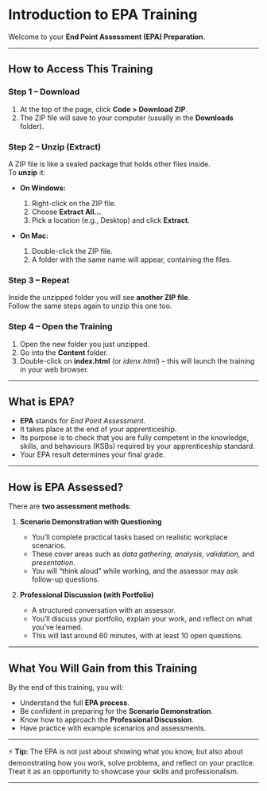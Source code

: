 # Introduction to EPA Training

Welcome to your **End Point Assessment (EPA) Preparation**.  

---

## How to Access This Training

### Step 1 – Download
1. At the top of the page, click **Code > Download ZIP**.  
2. The ZIP file will save to your computer (usually in the **Downloads** folder).  

### Step 2 – Unzip (Extract)
A ZIP file is like a sealed package that holds other files inside.  
To **unzip** it:  

- **On Windows:**  
  1. Right-click on the ZIP file.  
  2. Choose **Extract All…**  
  3. Pick a location (e.g., Desktop) and click **Extract**.  

- **On Mac:**  
  1. Double-click the ZIP file.  
  2. A folder with the same name will appear, containing the files.  

### Step 3 – Repeat  
Inside the unzipped folder you will see **another ZIP file**.  
Follow the same steps again to unzip this one too.  

### Step 4 – Open the Training  
1. Open the new folder you just unzipped.  
2. Go into the **Content** folder.  
3. Double-click on **index.html** (or *idenx.html*) – this will launch the training in your web browser.  

---

## What is EPA?

- **EPA** stands for *End Point Assessment*.  
- It takes place at the end of your apprenticeship.  
- Its purpose is to check that you are fully competent in the knowledge, skills, and behaviours (KSBs) required by your apprenticeship standard.  
- Your EPA result determines your final grade.

---

## How is EPA Assessed?

There are **two assessment methods**:

1. **Scenario Demonstration with Questioning**  
   - You’ll complete practical tasks based on realistic workplace scenarios.  
   - These cover areas such as *data gathering, analysis, validation,* and *presentation*.  
   - You will “think aloud” while working, and the assessor may ask follow-up questions.  

2. **Professional Discussion (with Portfolio)**  
   - A structured conversation with an assessor.  
   - You’ll discuss your portfolio, explain your work, and reflect on what you’ve learned.  
   - This will last around 60 minutes, with at least 10 open questions.

---

## What You Will Gain from this Training

By the end of this training, you will:  

- Understand the full **EPA process**.  
- Be confident in preparing for the **Scenario Demonstration**.  
- Know how to approach the **Professional Discussion**.  
- Have practice with example scenarios and assessments.  

---

⚡ **Tip:** The EPA is not just about showing what you know, but also about demonstrating how you work, solve problems, and reflect on your practice. Treat it as an opportunity to showcase your skills and professionalism.  

---
